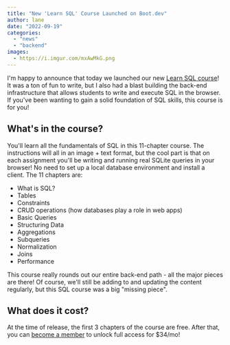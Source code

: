 ```yaml
---
title: "New 'Learn SQL' Course Launched on Boot.dev"
author: lane
date: "2022-09-19"
categories:
  - "news"
  - "backend"
images:
  - https://i.imgur.com/mxAwMkG.png
---
```


I'm happy to announce that today we launched our new [Learn SQL course](https://www.boot.dev/courses/learn-sql)! It was a ton of fun to write, but I also had a blast building the back-end infrastructure that allows students to write and execute SQL in the browser. If you've been wanting to gain a solid foundation of SQL skills, this course is for you!

## What's in the course?

You'll learn all the fundamentals of SQL in this 11-chapter course. The instructions will all in an image + text format, but the cool part is that on each assignment you'll be writing and running real SQLite queries in your browser! No need to set up a local database environment and install a client. The 11 chapters are:

- What is SQL?
- Tables
- Constraints
- CRUD operations (how databases play a role in web apps)
- Basic Queries
- Structuring Data
- Aggregations
- Subqueries
- Normalization
- Joins
- Performance

This course really rounds out our entire back-end path - all the major pieces are there! Of course, we'll still be adding to and updating the content regularly, but this SQL course was a big "missing piece".

## What does it cost?

At the time of release, the first 3 chapters of the course are free. After that, you can [become a member](https://www.boot.dev/pricing) to unlock full access for $34/mo!
